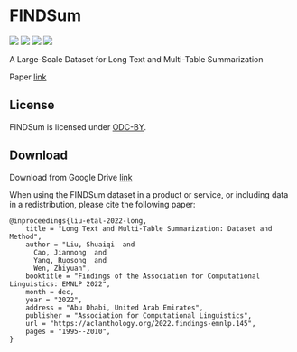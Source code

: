 # FINDSum

![](https://img.shields.io/badge/version-v1.0-blue.svg)
![](https://img.shields.io/badge/language-ENG-lightgrey.svg)
[![](https://img.shields.io/badge/license-ODCBy-green.svg)](https://opendatacommons.org/licenses/by/1-0/)
[![](https://img.shields.io/badge/author-@sq-red.svg)](https://stevenlau6.github.io/)

A Large-Scale Dataset for Long Text and Multi-Table Summarization

Paper [link](https://aclanthology.org/2022.findings-emnlp.145/)

## License
FINDSum is licensed under [ODC-BY](https://opendatacommons.org/licenses/by/1-0/).

## Download

Download from Google Drive [link](https://drive.google.com/drive/folders/1O8HwUOp0Uxepc-SF9Oq2alxWHz03FEUE?usp=sharing)


When using the FINDSum dataset in a product or service, or including data in a redistribution, please cite the following paper:

```
@inproceedings{liu-etal-2022-long,
    title = "Long Text and Multi-Table Summarization: Dataset and Method",
    author = "Liu, Shuaiqi  and
      Cao, Jiannong  and
      Yang, Ruosong  and
      Wen, Zhiyuan",
    booktitle = "Findings of the Association for Computational Linguistics: EMNLP 2022",
    month = dec,
    year = "2022",
    address = "Abu Dhabi, United Arab Emirates",
    publisher = "Association for Computational Linguistics",
    url = "https://aclanthology.org/2022.findings-emnlp.145",
    pages = "1995--2010",
}
```
